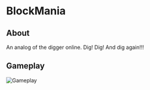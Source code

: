 # BlockMania 

## About
An analog of the digger online. Dig! Dig! And dig again!!!

## Gameplay

![Gameplay](Docs/Gameplay.gif)